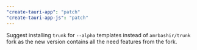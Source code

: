 ```yaml
---
"create-tauri-app": "patch"
"create-tauri-app-js": "patch"
---
```


Suggest installing `trunk` for `--alpha` templates instead of `amrbashir/trunk` fork as the new version contains all the need features from the fork.

